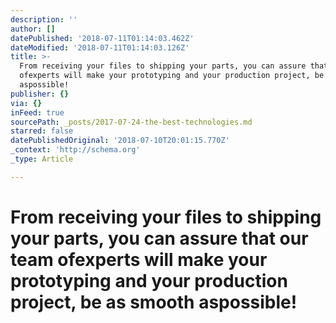```yaml
---
description: ''
author: []
datePublished: '2018-07-11T01:14:03.462Z'
dateModified: '2018-07-11T01:14:03.126Z'
title: >-
  From receiving your files to shipping your parts, you can assure that our team
  ofexperts will make your prototyping and your production project, be as smooth
  aspossible!
publisher: {}
via: {}
inFeed: true
sourcePath: _posts/2017-07-24-the-best-technologies.md
starred: false
datePublishedOriginal: '2018-07-10T20:01:15.770Z'
_context: 'http://schema.org'
_type: Article

---
```

# **From receiving your files to shipping your parts, you can assure that our team ofexperts will make your prototyping and your production project, be as smooth aspossible!**